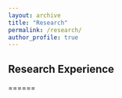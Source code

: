 ```yaml
---
layout: archive
title: "Research"
permalink: /research/
author_profile: true
---
```


## Research Experience
======

